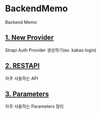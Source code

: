 # BackendMemo
Backend Memo

## [1. New Provider](https://github.com/Kir93/StrapiMemo/blob/master/NewProvider.md)

Strapi Auth Provider 생성하기(ex. kakao login)

## [2. RESTAPI](https://github.com/Kir93/StrapiMemo/blob/master/RESTAPI.md)

자주 사용하는 API

## [3. Parameters](https://github.com/Kir93/StrapiMemo/blob/master/Parameters.md)

자주 사용하는 Parameters 정리

